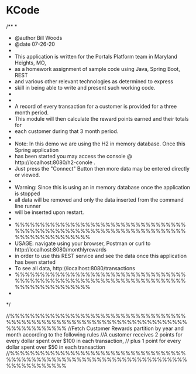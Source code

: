 # KCode

/**
 *
 * @author Bill Woods
 * @date 07-26-20
 *
 * This application is written for the Portals Platform team in Maryland Heights, MO,
 * as a homework assignment of sample code using Java, Spring Boot, REST
 * and various other relevant technologies as determined to express
 * skill in being able to write and present such working code.
 *
 *
 * A record of every transaction for a customer is provided for a three month period.
 * This module will then calculate the reward points earned and their totals for
 * each customer during that 3 month period.
 *
 * Note: In this demo we are using the H2 in memory database. Once this Spring application
 * has been started you may access the console @ http://localhost:8080/h2-conole .
 * Just press the "Connect" Button then more data may be entered directly or viewed.
 *
 * Warning: Since this is using an in memory database once the application is stopped
 * all data will be removed and only the data inserted from the command line runner
 * will be inserted upon restart.
 *
 * %%%%%%%%%%%%%%%%%%%%%%%%%%%%%%%%%%%%%%%%%%%%%%%%%%%%%%%%%%%%%%%%%%%%%%%%%%%%%%%%%%%
 * USAGE: navigate using your browser, Postman or curl to http://localhost:8080/monthlyrewards
 * in order to use this REST service and see the data once this application has been started
 * To see all data, http://localhost:8080/transactions
 * %%%%%%%%%%%%%%%%%%%%%%%%%%%%%%%%%%%%%%%%%%%%%%%%%%%%%%%%%%%%%%%%%%%%%%%%%%%%%%%%%%%
 *
 */

 //%%%%%%%%%%%%%%%%%%%%%%%%%%%%%%%%%%%%%%%%%%%%%%%%%%%%%%%%%%%%%%%%%%%%%%%%%%%%%%%%%%%
 //Fetch Customer Rewards partition by year and month according to the following rules
 //A customer receives 2 points for every dollar spent over $100 in each transaction,
 // plus 1 point for every dollar spent over $50 in each transaction
 //%%%%%%%%%%%%%%%%%%%%%%%%%%%%%%%%%%%%%%%%%%%%%%%%%%%%%%%%%%%%%%%%%%%%%%%%%%%%%%%%%%%
    
    
